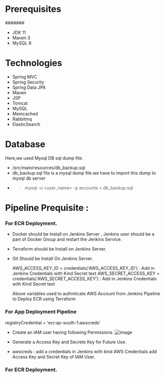 # Prerequisites
#######
- JDK 11 
- Maven 3 
- MySQL 8

# Technologies 
- Spring MVC
- Spring Security
- Spring Data JPA
- Maven
- JSP
- Tomcat
- MySQL
- Memcached
- Rabbitmq
- ElasticSearch
# Database
Here,we used Mysql DB 
sql dump file:
- /src/main/resources/db_backup.sql
- db_backup.sql file is a mysql dump file.we have to import this dump to mysql db server
- > mysql -u <user_name> -p accounts < db_backup.sql

# Pipeline Prequisite : 
### For ECR Deployment.
- Docker should be Install on Jenkins Server , Jenkins user should be a part of Docker Group and restart the Jenkins Service.
- Terraform should be Install on Jenkins Server.
- Git Should be Install On Jenkins Server.
  
    AWS_ACCESS_KEY_ID     = credentials('AWS_ACCESS_KEY_ID') : Add in Jenkins Credentials with Kind Secret text
    AWS_SECRET_ACCESS_KEY = credentials('AWS_SECRET_ACCESS_KEY') : Add in Jenkins Credentials with Kind Secret text

  Above variables used to authnticate AWS Account from Jenkins Pipeline to Deploy ECR using Terraform
  
### For App Deployment Pipeline
registryCredential = 'ecr:ap-south-1:awscreds' 
 - Create an IAM user having following Permissions.
   ![image](https://github.com/user-attachments/assets/05ea5503-0450-4417-ad56-90bbaa051008)

- Generate a Access Key and Secrete Key for Future Use.
- awscreds : add a credentials in Jenkins with kind AWS Credentials add Access Key and Secret Key of IAM User.

### For ECR Deployment.



